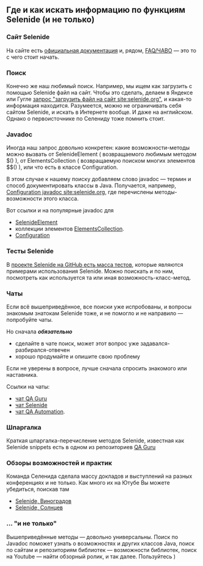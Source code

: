 ## Где и как искать информацию по функциям Selenide (и не только)

### Сайт Selenide

На сайте есть [официальная документация](https://ru.selenide.org/documentation.html) и, рядом, [FAQ/ЧАВО](https://ru.selenide.org/faq.html) — это то с чего стоит начать.

### Поиск

Конечно же наш любимый поиск. Например, мы ищем как загрузить с помощью Selenide файл на сайт. Чтобы это сделать, делаем в Яндексе или Гугле [запрос "загрузить файл на сайт site:selenide.org"](https://yandex.com/search/?text=%D0%B7%D0%B0%D0%B3%D1%80%D1%83%D0%B7%D0%B8%D1%82%D1%8C+%D1%84%D0%B0%D0%B9%D0%BB+%D0%BD%D0%B0+%D1%81%D0%B0%D0%B9%D1%82+site%3Aselenide.org), и какая-то информация находится. Разумеется, можно не ограничивать себя сайтом Selenide, и искать в Интернете вообще. И даже на английском. Однако о первоисточнике по Селениду тоже помнить стоит.

### Javadoc

Иногда наш запрос довольно конкретен: какие возможности-методы можно вызвать от SelenideElement ( возвращаемого любимым методом $() ), от ElementsCollection ( возвращаемую поиском многих элементов $$() ), или что есть в классе Configuration.

В этом случае к нашему поиску добавляем слово javadoc — термин и способ документировать классы в Java. Получается, например, [Configuration javadoc site:selenide.org](https://yandex.com/search/?text=Configuration+javadoc+site%3Aselenide.org), где перечислены методы-возможности этого класса.

Bот ссылки и на популярные javadoc для
- [SelenideElement](https://selenide.org/javadoc/current/com/codeborne/selenide/SelenideElement.html)
- коллекции элементов [ElementsCollection](https://selenide.org/javadoc/current/com/codeborne/selenide/ElementsCollection.html).
- [Configuration](https://selenide.org/javadoc/current/com/codeborne/selenide/Configuration.html)

### Тесты Selenide

В [проекте Selenide на GitHub есть масса тестов](https://github.com/selenide/selenide/tree/main/src/test/java/com/codeborne/selenide), которые являются примерами использования Selenide. Можно поискать и по ним, посмотреть как используется та или иная возможность-класс-метод.

### Чаты

Если всё вышеприведённое, все поиски уже испробованы, и вопросы знакомым знатокам Selenide тоже, и не помогло и не направило — попробуйте чаты.

Но сначала _**обязательно**_
- сделайте в чате поиск, может этот вопрос уже задавался-разбирался-отвечен
- хорошо продумайте и опишите свою проблему

Если не уверены в вопросе, лучше сначала спросить знакомого или наставника.

Ссылки на чаты:

- [чат QA Guru](https://t.me/qa_guru_chat)
- [чат Selenide](https://t.me/selenide_ru)
- [чат QA Automation](https://t.me/qa_automation).

### Шпаргалка

Краткая шпаргалка-перечисление методов Selenide, известная как Selenide snippets есть в одном из репозиториев [QA Guru](https://github.com/qa-guru/selenide-starter/blob/master/src/test/java/selenide/Snippets.java)

### Обзоры возможностей и практик

Команда Селенида сделала массу докладов и выступлений на разных конференциях и не только. Как много их на Ютубе Вы можете убедиться, поискав там
- [Selenide, Виноградов](https://www.youtube.com/results?search_query=selenide+%D0%92%D0%B8%D0%BD%D0%BE%D0%B3%D1%80%D0%B0%D0%B4%D0%BE%D0%B2)
- [Selenide, Солнцев](https://www.youtube.com/results?search_query=selenide+%D0%A1%D0%BE%D0%BB%D0%BD%D1%86%D0%B5%D0%B2)

### ... "и не только"

Вышеприведённые методы — довольно универсальны. Поиск по Javadoc поможет узнать о возможностях и других классов Java, поиск по сайтам и репозиториям библиотек — возможности библиотек, поиск на Youtube — найти обзорный ролик, и так далее. Пользуйтесь ) 